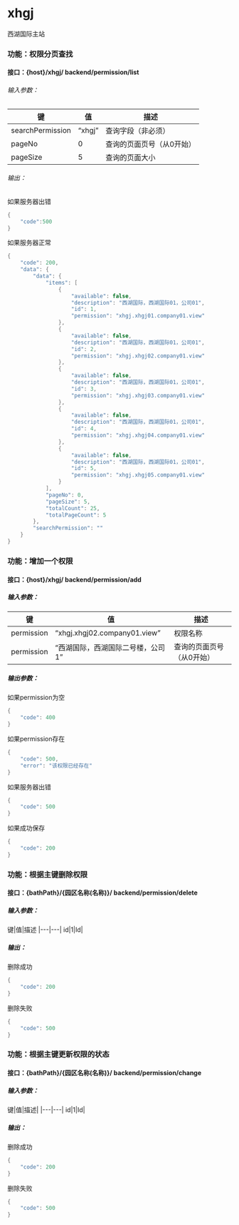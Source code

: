 # xhgj
西湖国际主站

### 功能：权限分页查找
#### 接口：{host}/xhgj/ backend/permission/list
###### 输入参数：

|键|值|描述|
|---|---|---|
|searchPermission|“xhgj”|查询字段（非必须）|
|pageNo|0|查询的页面页号（从0开始）|
pageSize|5|查询的页面大小|

###### 输出：
如果服务器出错
```java
{
	"code":500
}
```
如果服务器正常
``` java
{
    "code": 200,
    "data": {
        "data": {
            "items": [
                {
                    "available": false,
                    "description": "西湖国际，西湖国际01，公司01",
                    "id": 1,
                    "permission": "xhgj.xhgj01.company01.view"
                },
                {
                    "available": false,
                    "description": "西湖国际，西湖国际01，公司01",
                    "id": 2,
                    "permission": "xhgj.xhgj02.company01.view"
                },
                {
                    "available": false,
                    "description": "西湖国际，西湖国际01，公司01",
                    "id": 3,
                    "permission": "xhgj.xhgj03.company01.view"
                },
                {
                    "available": false,
                    "description": "西湖国际，西湖国际01，公司01",
                    "id": 4,
                    "permission": "xhgj.xhgj04.company01.view"
                },
                {
                    "available": false,
                    "description": "西湖国际，西湖国际01，公司01",
                    "id": 5,
                    "permission": "xhgj.xhgj05.company01.view"
                }
            ],
            "pageNo": 0,
            "pageSize": 5,
            "totalCount": 25,
            "totalPageCount": 5
        },
        "searchPermission": ""
    }
}
```

### 功能：增加一个权限
#### 接口：{host}/xhgj/ backend/permission/add
##### 输入参数：


键|值|描述|
|---|---|---|
|permission|“xhgj.xhgj02.company01.view”|权限名称|
permission|“西湖国际，西湖国际二号楼，公司1”|查询的页面页号（从0开始）|

##### 输出参数：
如果permission为空
```java
{
    "code": 400
}
```
如果permission存在
```java
{
    "code": 500,
    "error": "该权限已经存在"
}
```
如果服务器出错
```java
{
    "code": 500
}
```
如果成功保存
```java
{
    "code": 200
}
```

### 功能：根据主键删除权限
#### 接口：{bathPath}/{园区名称(名称)}/ backend/permission/delete
##### 输入参数：



键|值|描述
|---|---|
id|1|Id|

##### 输出：
删除成功
```java
{
    "code": 200
}
```
删除失败
```java
{
    "code": 500
}
```

### 功能：根据主键更新权限的状态
#### 接口：{bathPath}/{园区名称(名称)}/ backend/permission/change
##### 输入参数：


键|值|描述|
|---|---|
id|1|Id|

##### 输出：
删除成功
```java
{
    "code": 200
}
```
删除失败
```java
{
    "code": 500
}
```



